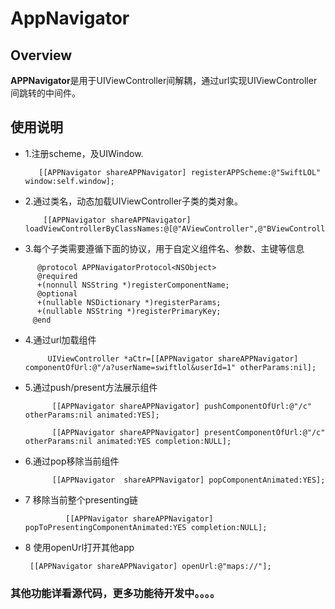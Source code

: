 # AppNavigator


## Overview

**APPNavigator**是用于UIViewController间解耦，通过url实现UIViewController间跳转的中间件。


## 使用说明
* 1.注册scheme，及UIWindow.
 
         [[APPNavigator shareAPPNavigator] registerAPPScheme:@"SwiftLOL" window:self.window];
       
* 2.通过类名，动态加载UIViewController子类的类对象。
          
          [[APPNavigator shareAPPNavigator] loadViewControllerByClassNames:@[@"AViewController",@"BViewController",@"CViewController"]];

* 3.每个子类需要遵循下面的协议，用于自定义组件名、参数、主键等信息

```         
      @protocol APPNavigatorProtocol<NSObject>
      @required
      +(nonnull NSString *)registerComponentName;
      @optional
      +(nullable NSDictionary *)registerParams;
      +(nullable NSString *)registerPrimaryKey;
     @end
```
* 4.通过url加载组件

           UIViewController *aCtr=[[APPNavigator shareAPPNavigator] componentOfUrl:@"/a?userName=swiftlol&userId=1" otherParams:nil];

* 5.通过push/present方法展示组件
           
            [[APPNavigator shareAPPNavigator] pushComponentOfUrl:@"/c" otherParams:nil animated:YES];
           
            [[APPNavigator shareAPPNavigator] presentComponentOfUrl:@"/c" otherParams:nil animated:YES completion:NULL];


* 6.通过pop移除当前组件
           
            [[APPNavigator  shareAPPNavigator] popComponentAnimated:YES];
* 7 移除当前整个presenting链

               [[APPNavigator shareAPPNavigator] popToPresentingComponentAnimated:YES completion:NULL];

* 8 使用openUrl打开其他app

       [[APPNavigator shareAPPNavigator] openUrl:@"maps://"];

### 其他功能详看源代码，更多功能待开发中。。。。        
